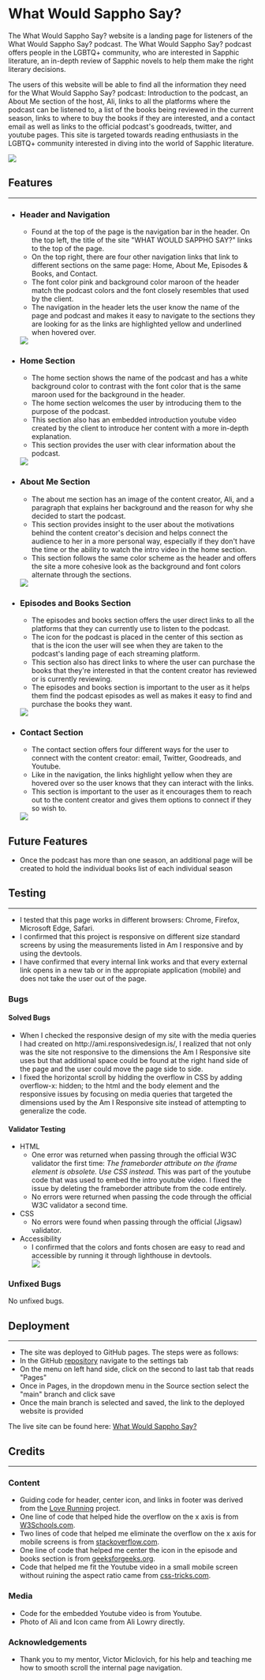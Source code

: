 <h1>What Would Sappho Say?</h1>

The What Would Sappho Say? website is a landing page for listeners of the What Would Sappho Say? podcast. The What Would Sappho Say? podcast offers people in the LGBTQ+ community, who are interested in Sapphic literature, an in-depth review of Sapphic novels to help them make the right literary decisions.

The users of this website will be able to find all the information they need for the What Would Sappho Say? podcast: Introduction to the podcast, an About Me section of the host, Ali, links to all the platforms where the podcast can be listened to, a list of the books being reviewed in the current season, links to where to buy the books if they are interested, and a contact email as well as links to the official podcast's goodreads, twitter, and youtube pages. This site is targeted towards reading enthusiasts in the LGBTQ+ community interested in diving into the world of Sapphic literature.

<img src= "./assets/images/amiresponsivewwss.PNG">

<h2>Features</h2>
<hr>

<ul>
    <li>
    <h3>Header and Navigation</h3>
    <ul>
    <li>Found at the top of the page is the navigation bar in the header. On the top left, the title of the site "WHAT WOULD SAPPHO SAY?" links to the top of the page.</li>
    <li>On the top right, there are four other navigation links that link to different sections on the same page: Home, About Me, Episodes & Books, and Contact.</li>
    <li>The font color pink and background color maroon of the header match the podcast colors and the font closely resembles that used by the client.</li>
    <li>The navigation in the header lets the user know the name of the page and podcast and makes it easy to navigate to the sections they are looking for as the links are highlighted yellow and underlined when hovered over.</li>
    </ul>
    <img src= "./assets/images/navandheader.PNG">
    <li>
    <h3>Home Section</h3>
    <ul>
    <li>The home section shows the name of the podcast and has a white background color to contrast with the font color that is the same maroon used for the background in the header.</li>
    <li>The home section welcomes the user by introducing them to the purpose of the podcast.</li>
    <li>This section also has an embedded introduction youtube video created by the client to introduce her content with a more in-depth explanation.</li>
    <li>This section provides the user with clear information about the podcast.</li>
    </ul>
    <img src= "./assets/images/welcome.PNG">
    </li>
    <li>
    <h3>About Me Section</h3>
    <ul>
    <li>The about me section has an image of the content creator, Ali, and a paragraph that explains her background and the reason for why she decided to start the podcast.</li>
    <li>This section provides insight to the user about the motivations behind the content creator's decision and helps connect the audience to her in a more personal way, especially if they don't have the time or the ability to watch the intro video in the home section.</li>
    <li>This section follows the same color scheme as the header and offers the site a more cohesive look as the background and font colors alternate through the sections.</li>
    </ul>
    <img src= "./assets/images/aboutme.PNG">
    </li>
    <li>
    <h3>Episodes and Books Section</h3>
    <ul>
    <li>The episodes and books section offers the user direct links to all the platforms that they can currently use to listen to the podcast.</li>
    <li>The icon for the podcast is placed in the center of this section as that is the icon the user will see when they are taken to the podcast's landing page of each streaming platform.</li>
    <li>This section also has direct links to where the user can purchase the books that they're interested in that the content creator has reviewed or is currently reviewing.</li>
    <li>The episodes and books section is important to the user as it helps them find the podcast episodes as well as makes it easy to find and purchase the books they want.</li>
    </ul>
    <img src= "./assets/images/episodesandbooks.PNG">
    </li>
    <li>
    <h3>Contact Section</h3>
    <ul>
    <li>The contact section offers four different ways for the user to connect with the content creator: email, Twitter, Goodreads, and Youtube.</li>
    <li>Like in the navigation, the links highlight yellow when they are hovered over so the user knows that they can interact with the links.</li>
    <li>This section is important to the user as it encourages them to reach out to the content creator and gives them options to connect if they so wish to.</li>
    </ul>
    <img src= "./assets/images/contactfooter.PNG">
    </li>
    </li>
</ul>
<h2>Future Features</h2>
<ul>
<li>Once the podcast has more than one season, an additional page will be created to hold the individual books list of each individual season</li>
</ul>
<h2>Testing</h2>
<hr>
<ul>
<li>I tested that this page works in different browsers: Chrome, Firefox, Microsoft Edge, Safari.</li>
<li>I confirmed that this project is responsive on different size standard screens by using the measurements listed in Am I responsive and by using the devtools.</li>
<li>I have confirmed that every internal link works and that every external link opens in a new tab or in the appropiate application (mobile) and does not take the user out of the page.</li>
</ul>

<h3>Bugs</h3>

<h4>Solved Bugs</h4>
<ul>
<li>When I checked the responsive design of my site with the media queries I had created on http://ami.responsivedesign.is/, I realized that not only was the site not responsive to the dimensions the Am I Responsive site uses but that additional space could be found at the right hand side of the page and the user could move the page side to side.</li>
<li>I fixed the horizontal scroll by hidding the overflow in CSS by adding overflow-x: hidden; to the html and the body element and the responsive issues by focusing on media queries that targeted the dimensions used by the Am I Responsive site instead of attempting to generalize the code.</li>
</ul>

<h4>Validator Testing</h4>
<ul>
<li>HTML
    <ul>
    <li>One error was returned when passing through the official W3C validator the first time: <em>The frameborder attribute on the iframe element is obsolete. Use CSS instead.</em> This was part of the youtube code that was used to embed the intro youtube video. I fixed the issue by deleting the frameborder attribute from the code entirely.</li>
    <li>No errors were returned when passing the code through the official W3C validator a second time.</li>
    </ul>
</li>
<li>CSS
<ul>
    <li>No errors were found when passing through the official (Jigsaw) validator.</li>
    </ul>
</li>
<li>Accessibility
<ul>
    <li>I confirmed that the colors and fonts chosen are easy to read and accessible by running it through lighthouse in devtools.</li>
    <img src= "./assets/images/lighthouse.PNG">
</ul>
</li>
</ul>
<h3>Unfixed Bugs</h3>
<p>No unfixed bugs.</p>

<h2>Deployment</h2>
<hr>
<ul>
<li>The site was deployed to GitHub pages. The steps were as follows:
    <li>In the GitHub <a href= "https://github.com/LinaGarcia24/what-would-sappho-say-podcast">repository</a> navigate to the settings tab</li>
    <li>On the menu on left hand side, click on the second to last tab that reads "Pages"</li>
    <li>Once in Pages, in the dropdown menu in the Source section select the "main" branch and click save</li>
    <li>Once the main branch is selected and saved, the link to the deployed website is provided</li>
</li>
</ul>
<p>The live site can be found here: <a href= "https://linagarcia24.github.io/what-would-sappho-say-podcast">What Would Sappho Say?</a></p>

<h2>Credits</h2>
<hr>

<h3>Content</h3>
<ul>
    <li>Guiding code for header, center icon, and links in footer was derived from the <a href= "https://github.com/LinaGarcia24/love-running">Love Running</a> project.</li>
    <li>One line of code that helped hide the overflow on the x axis is from <a href= "https://www.w3schools.com/howto/howto_css_hide_scrollbars.asp">W3Schools.com</a>.</li>
    <li>Two lines of code that helped me eliminate the overflow on the x axis for mobile screens is from <a href= "https://stackoverflow.com/questions/15879710/disabling-horizontal-scroll-on-an-iphone-website">stackoverflow.com</a>.</li>
    <li>One line of code that helped me center the icon in the episode and books section is from <a href= "https://www.geeksforgeeks.org/how-to-float-three-div-side-by-side-using-css/">geeksforgeeks.org</a>.</li>
    <li>Code that helped me fit the Youtube video in a small mobile screen without ruining the aspect ratio came from <a href= "https://css-tricks.com/fluid-width-video/">css-tricks.com</a>.</li>
</ul>

<h3>Media</h3>
<ul>
    <li>Code for the embedded Youtube video is from Youtube.</li>
    <li>Photo of Ali and Icon came from Ali Lowry directly.</li>
</ul>

<h3>Acknowledgements</h3>
<ul>
    <li>Thank you to my mentor, Victor Miclovich, for his help and teaching me how to smooth scroll the internal page navigation.</li>
</ul>


